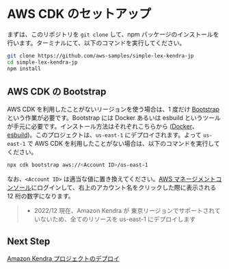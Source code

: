 # AWS CDK のセットアップ

まずは、このリポジトリを `git clone` して、npm パッケージのインストールを行います。ターミナルにて、以下のコマンドを実行してください。

```bash
git clone https://github.com/aws-samples/simple-lex-kendra-jp
cd simple-lex-kendra-jp
npm install
```

## AWS CDK の Bootstrap

AWS CDK を利用したことがないリージョンを使う場合は、1 度だけ [Bootstrap](https://docs.aws.amazon.com/cdk/v2/guide/bootstrapping.html) という作業が必要です。Bootstrap には Docker あるいは esbuild というツールが手元に必要です。インストール方法はそれぞれこちらから ([Docker](https://docs.docker.com/desktop/)、[esbuild](https://esbuild.github.io/getting-started/))。このプロジェクトは、`us-east-1` にデプロイされます。よって `us-east-1` で AWS CDK を利用したことがない場合は、以下のコマンドを実行してください。

```bash
npx cdk bootstrap aws://<Account ID>/us-east-1
```

なお、`<Account ID>` は適当な値に置き換えてください。[AWS マネージメントコンソール](https://console.aws.amazon.com)にログインして、右上のアカウント名をクリックした際に表示される 12 桁の数字になります。

> - 2022/12 現在、Amazon Kendra が 東京リージョンでサポートされていないため、全てのリソースを us-east-1 にデプロイします

## Next Step

[Amazon Kendra プロジェクトのデプロイ](/guide/03_DEPLOY_KENDRA.md)
